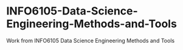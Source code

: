 # INFO6105-Data-Science-Engineering-Methods-and-Tools
Work from INFO6105 Data Science Engineering Methods and Tools
